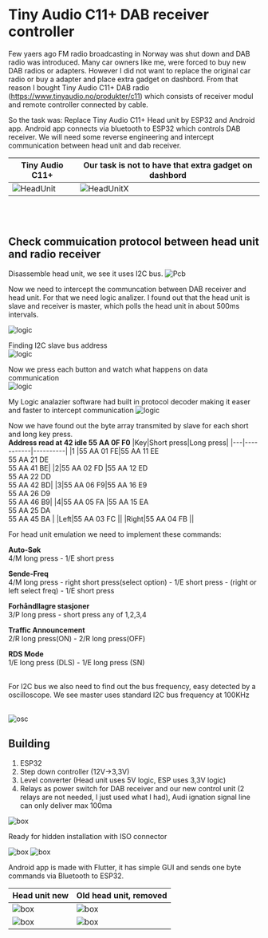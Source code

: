 # Tiny Audio C11+ DAB receiver controller

Few yaers ago FM radio broadcasting in Norway was shut down and DAB radio was introduced. Many car owners like me, were forced to buy new DAB radios or adapters. However I did not want to replace the original car radio or buy a adapter and place extra gadget on dashbord. From that reason I bought Tiny Audio C11+ DAB radio (https://www.tinyaudio.no/produkter/c11) which consists of receiver modul and remote controller connected by cable.

So the task was:
Replace Tiny Audio C11+ Head unit by ESP32 and Android app. Android app connects via bluetooth to ESP32 which controls DAB receiver. We will need some reverse engineering and intercept communication between head unit and dab receiver.

|Tiny Audio C11+|Our task is not to have that extra gadget on dashbord|
|---------------|-----------------------------------------------------|
|![HeadUnit](res/headunit.png)|![HeadUnitX](res/headx.png)|

<br/><br/>
## Check commuication protocol between head unit and radio receiver
Disassemble head unit, we see it uses I2C bus.
![Pcb](res/pcb.png)


Now we need to intercept the communcation between DAB receiver and head unit. For that we need logic analizer. 
I found out that the head unit is slave and receiver is master, which polls the head unit in about 500ms intervals. 

![logic](res/logic.png)


Finding I2C slave bus address\
![logic](res/hex2.png)

Now we press each button and watch what happens on data communication\
![logic](res/hex.png)

My Logic analazier software had built in protocol decoder making it easer and faster to intercept communication 
![logic](res/logic2.png)


Now we have found out the byte array transmited by slave for each short and long key press.\
**Address read at 42 idle 55 AA 0F F0**
|Key|Short press|Long press|
|---|-----------|----------|
|1  |55 AA 01 FE|55 AA 11 EE <br/> 55 AA 21 DE <br/> 55 AA 41 BE|
|2|55 AA 02 FD |55 AA 12 ED  <br>55 AA 22 DD <br>55 AA 42 BD|
|3|55 AA 06 F9|55 AA 16 E9 <br>55 AA 26 D9  <br>55 AA 46 B9|
|4|55 AA 05 FA |55 AA 15 EA <br>55 AA 25 DA <br>55 AA 45 BA  |
|Left|55 AA 03 FC ||
|Right|55 AA 04 FB ||

For head unit emulation we need to implement these commands:

**Auto-Søk**\
4/M long press - 1/E short press 

**Sende-Freq**\
4/M long press - right short press(select option) -  1/E short press - (right or left select freq) - 1/E short press 

**Forhåndllagre stasjoner**\
3/P long press - short press any of 1,2,3,4 

**Traffic Announcement**\
2/R long press(ON) - 2/R long press(OFF)  

**RDS Mode**\
1/E long press (DLS) - 1/E long press (SN)  

<br>
For I2C bus we also need to find out the bus frequency, easy detected by a oscilloscope. 
We see master uses standard I2C bus frequency at 100KHz<br><br>

![osc](res/osc.png)

## Building 

1. ESP32 
2. Step down controller (12V->3,3V) 
3. Level converter (Head unit uses 5V logic, ESP uses 3,3V logic) 
4. Relays as power switch for DAB receiver and our new control unit (2 relays are not needed, I just used what I had), Audi ignation signal line can only deliver max 100ma 

![box](/res/box.png)

Ready for hidden installation with ISO connector 

![box](/res/box2.png)
![box](/res/box3.png)

Android app is made with Flutter, it has simple GUI and sends one byte commands via Bluetooth to ESP32.

|Head unit new|Old head unit, removed|
|-------------|----------------------|
| ![box](/res/flutter.jpeg) | ![box](/res/headx.png) |
| ![box](/res/montage.png)  | ![box](/res/installed.png) |
